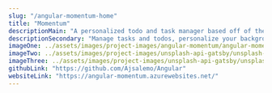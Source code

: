 ```yaml
---
slug: "/angular-momentum-home"
title: "Momentum"
descriptionMain: "A personalized todo and task manager based off of the 'Momentum' Chrome Extension."
descriptionSecondary: "Manage tasks and todos, personalize your background from multiple pre-selected images or let the application update your background every 24 hours for a fresh look, view weather information based on your location, use Google or Bing to search with a built-in search bar, with the option of creating a user account to store your preferences. "
imageOne: ../assets/images/project-images/angular-momentum/angular-momentum-home.jpeg
imageTwo: ../assets/images/project-images/unsplash-api-gatsby/unsplash-api-gatsby-two.jpeg
imageThree: ../assets/images/project-images/unsplash-api-gatsby/unsplash-api-gatsby-two.jpeg
githubLink: "https://github.com/Ajsalemo/Angular"
websiteLink: "https://angular-momentum.azurewebsites.net/"
---
```

